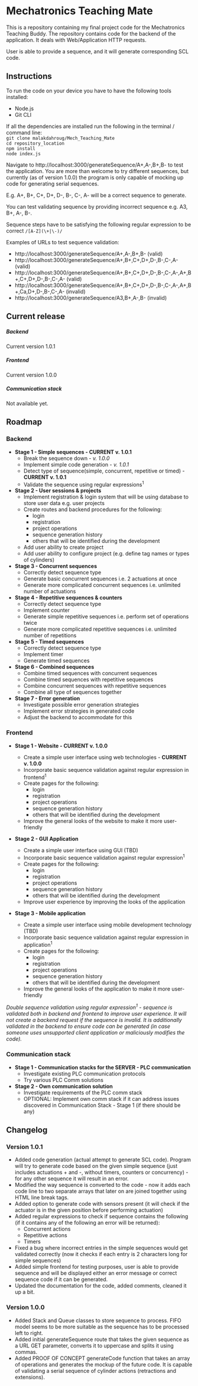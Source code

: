 # Mechatronics Teaching Mate
This is a repository containing my final project code for the Mechatronics Teaching Buddy. The repository contains code for the 
backend of the application. It deals with Web/Application HTTP requests.

User is able to provide a sequence, and it will generate corresponding SCL code.

## Instructions
To run the code on your device you have to have the following tools installed:
- Node.js
- Git CLI

If all the dependencies are installed run the following in the terminal / command line:  
`git clone malakdahroug/Mech_Teaching_Mate`  
`cd repository_location`  
`npm install`  
`node index.js`

Navigate to http://localhost:3000/generateSequence/A+,A-,B+,B- to test the application. You are more than welcome to try
different sequences, but currently (as of version 1.0.0) the program is only capable of mocking up code for generating
serial sequences. 

E.g. A+, B+, C+, D+, D-, B-, C-, A- will be a correct sequence to generate.

You can test validating sequence by providing incorrect sequence e.g. A3, B+, A-, B-.

Sequence steps have to be satisfying the following regular expression to be correct `/[A-Z](\+|\-)/`

Examples of URLs to test sequence validation:  
- http://localhost:3000/generateSequence/A+,A-,B+,B- (valid)
- http://localhost:3000/generateSequence/A+,B+,C+,D+,D-,B-,C-,A- (valid)
- http://localhost:3000/generateSequence/A+,B+,C+,D+,D-,B-,C-,A-,A+,B+,C+,D+,D-,B-,C-,A- (valid)
- http://localhost:3000/generateSequence/A+,B+,C+,D+,D-,B-,C-,A-,A+,B+,Ca,D+,D-,B-,C-,A- (invalid)
- http://localhost:3000/generateSequence/A3,B+,A-,B- (invalid)


## Current release
##### Backend
Current version 1.0.1  

##### Frontend
Current version 1.0.0

##### Communication stack
Not available yet.

## Roadmap
### Backend
- **Stage 1 - Simple sequences - CURRENT v. 1.0.1**
    - Break the sequence down - *v. 1.0.0*
    - Implement simple code generation - *v. 1.0.1*
    - Detect type of sequence(simple, concurrent, repetitive or timed) - **CURRENT v. 1.0.1**
    - Validate the sequence using regular expressions<sup>1</sup>
- **Stage 2 - User sessions & projects**
    - Implement registration & login system that will be using database to store user data e.g. user projects
    - Create routes and backend procedures for the following:
        - login
        - registration
        - project operations
        - sequence generation history
        - others that will be identified during the development
    - Add user ability to create project
    - Add user ability to configure project (e.g. define tag names or types of cylinders)
- **Stage 3 - Concurrent sequences**
    - Correctly detect sequence type
    - Generate basic concurrent sequences i.e. 2 actuations at once
    - Generate more complicated concurrent sequences i.e. unlimited number of actuations
- **Stage 4 - Repetitive sequences & counters**
    - Correctly detect sequence type
    - Implement counter
    - Generate simple repetitive sequences i.e. perform set of operations twice
    - Generate more complicated repetitive sequences i.e. unlimited number of repetitions
- **Stage 5 - Timed sequences**
    - Correctly detect sequence type
    - Implement timer
    - Generate timed sequences
- **Stage 6 - Combined sequences**
    - Combine timed sequences with concurrent sequences
    - Combine timed sequences with repetitive sequences
    - Combine concurrent sequences with repetitive sequences
    - Combine all type of sequences together
 - **Stage 7 - Error generation**
    - Investigate possible error generation strategies
    - Implement error strategies in generated code
    - Adjust the backend to accommodate for this

### Frontend
- **Stage 1 - Website - CURRENT v. 1.0.0**
    - Create a simple user interface using web technologies - **CURRENT v. 1.0.0**
    - Incorporate basic sequence validation against regular expression in frontend<sup>1</sup>
    - Create pages for the following:
        - login
        - registration
        - project operations
        - sequence generation history
        - others that will be identified during the development
    - Improve the general looks of the website to make it more user-friendly
- **Stage 2 - GUI Application**
    - Create a simple user interface using GUI (TBD)
    - Incorporate basic sequence validation against regular expression<sup>1</sup>
    - Create pages for the following:
        - login
        - registration
        - project operations
        - sequence generation history
        - others that will be identified during the development
    - Improve user experience by improving the looks of the application
    
- **Stage 3 - Mobile application**
    - Create a simple user interface using mobile development technology (TBD)
    - Incorporate basic sequence validation against regular expression in application<sup>1</sup>
    - Create pages for the following:
        - login
        - registration
        - project operations
        - sequence generation history
        - others that will be identified during the development
    - Improve the general looks of the application to make it more user-friendly
        
*Double sequence validation using regular expression<sup>1</sup> - sequence is validated both in backend and frontend to improve user experience. It will not create a backend request if the sequence is invalid. It is additionally validated in the backend to ensure code can be generated (in case someone uses unsupported client application or maliciously modifies the code).*
### Communication stack
- **Stage 1 - Communication stacks for the SERVER - PLC communication**
    - Investigate existing PLC communication protocols
    - Try various PLC Comm solutions
- **Stage 2 - Own communication solution**
    - Investigate requirements of the PLC comm stack
    - OPTIONAL: Implement own comm stack if it can address issues discovered in Communication Stack - Stage 1 (if there should be any)

## Changelog
### Version 1.0.1
- Added code generation (actual attempt to generate SCL code). Program will try to generate code based on the given simple sequence (just includes actuations + and -, without timers, counters or concurrency) - for any other sequence it will result in an error.
- Modified the way sequence is converted to the code - now it adds each code line to two separate arrays that later on are joined together using HTML line break tags.
- Added option to generate code with sensors present (it will check if the actuator is in the given position before performing actuation)
- Added regular expressions to check if sequence contains the following (if it contains any of the following an error will be returned):
    - Concurrent actions
    - Repetitive actions
    - Timers
- Fixed a bug where incorrect entries in the simple sequences would get validated correctly (now it checks if each entry is 2 characters long for simple sequences)
- Added simple frontend for testing purposes, user is able to provide sequence and will be displayed either an error message or correct sequence code if it can be generated.
- Updated the documentation for the code, added comments, cleaned it up a bit.

### Version 1.0.0
- Added Stack and Queue classes to store sequence to process. FIFO model seems to be more suitable as the sequence has
to be processed left to right.
- Added initial generateSequence route that takes the given sequence as a URL GET parameter, converts it to uppercase
and splits it using commas.
- Added PROOF OF CONCEPT generateCode function that takes an array of operations and generates the mockup of the future
code. It is capable of validating a serial sequence of cylinder actions (retractions and extensions).
